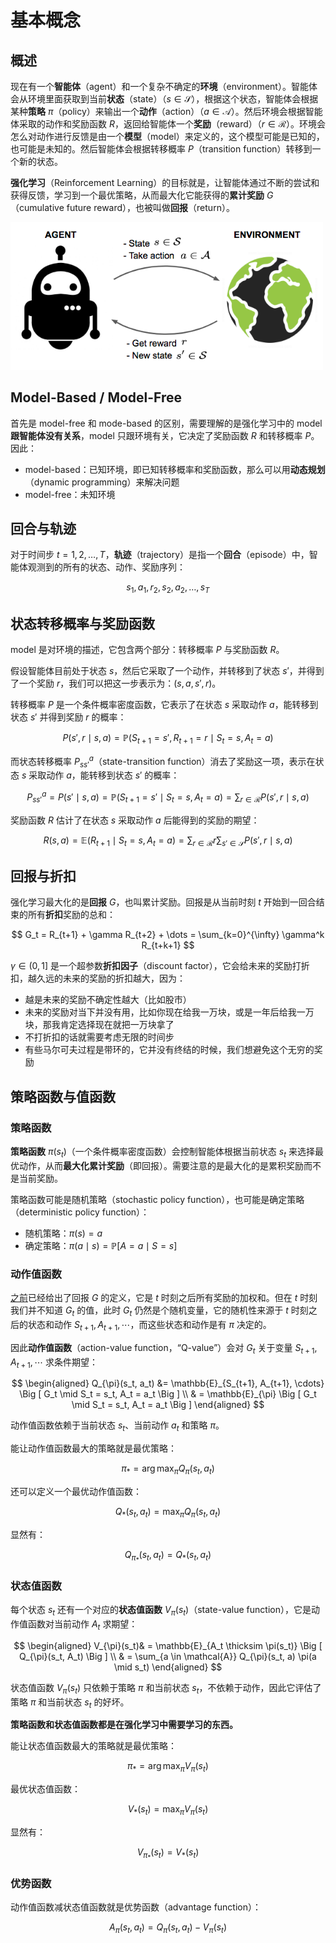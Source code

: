 # 基本概念

## 概述

现在有一个**智能体**（agent）和一个复杂不确定的**环境**（environment）。智能体会从环境里面获取到当前**状态**（state）（$s \in \mathcal{S}$），根据这个状态，智能体会根据某种**策略** $\pi$（policy）来输出一个**动作**（action）（$a \in \mathcal{A}$）。然后环境会根据智能体采取的动作和奖励函数 $R$，返回给智能体一个**奖励**（reward）（$r \in \mathcal{R}$）。环境会怎么对动作进行反馈是由一个**模型**（model）来定义的，这个模型可能是已知的，也可能是未知的。然后智能体会根据转移概率 $P$（transition function）转移到一个新的状态。

**强化学习**（Reinforcement Learning）的目标就是，让智能体通过不断的尝试和获得反馈，学习到一个最优策略，从而最大化它能获得的**累计奖励** $G$（cumulative future reward），也被叫做**回报**（return）。

<img src="./img/rl_illustration.png" width="500px" alt="rl illustration" />


## Model-Based / Model-Free

首先是 model-free 和 mode-based 的区别，需要理解的是强化学习中的 model **跟智能体没有关系**，model 只跟环境有关，它决定了奖励函数 $R$ 和转移概率 $P$。因此：

- model-based：已知环境，即已知转移概率和奖励函数，那么可以用**动态规划**（dynamic programming）来解决问题
- model-free：未知环境


## 回合与轨迹

对于时间步 $t = 1, 2, \dots, T$，**轨迹**（trajectory）是指一个**回合**（episode）中，智能体观测到的所有的状态、动作、奖励序列：

$$
s_1, a_1, r_2, s_2, a_2, \dots, s_T
$$


## 状态转移概率与奖励函数

model 是对环境的描述，它包含两个部分：转移概率 $P$ 与奖励函数 $R$。

假设智能体目前处于状态 $s$，然后它采取了一个动作，并转移到了状态 $s'$，并得到了一个奖励 $r$，我们可以把这一步表示为：$(s, a, s', r)$。

转移概率 $P$ 是一个条件概率密度函数，它表示了在状态 $s$ 采取动作 $a$，能转移到状态 $s'$ 并得到奖励 $r$ 的概率：

$$
P(s', r \mid s, a) = \mathbb{P}(S_{t+1} = s', R_{t+1} = r \mid S_t = s, A_t = a)
$$

而状态转移概率 $P_{ss'}^a$（state-transition function）消去了奖励这一项，表示在状态 $s$ 采取动作 $a$，能转移到状态 $s'$ 的概率：

$$
P_{ss'}^a = P(s' \mid s, a) = \mathbb{P}(S_{t+1} = s' \mid S_t = s, A_t = a) = \sum_{r \in \mathcal{R}} P(s', r \mid s, a)
$$

奖励函数 $R$ 估计了在状态 $s$ 采取动作 $a$ 后能得到的奖励的期望：

$$
R(s, a) = \mathbb{E}(R_{t+1} \mid S_t = s, A_t = a) = \sum_{r \in \mathcal{R}} r \sum_{s' \in \mathcal{S}} P(s', r \mid s, a)
$$


## 回报与折扣

强化学习最大化的是**回报** $G$，也叫累计奖励。回报是从当前时刻 $t$ 开始到一回合结束的所有**折扣**奖励的总和：

$$
G_t = R_{t+1} + \gamma R_{t+2} + \dots = \sum_{k=0}^{\infty} \gamma^k R_{t+k+1}
$$

$\gamma \in (0, 1]$ 是一个超参数**折扣因子**（discount factor），它会给未来的奖励打折扣，越久远的未来的奖励的折扣越大，因为：

- 越是未来的奖励不确定性越大（比如股市）
- 未来的奖励对当下并没有用，比如你现在给我一万块，或是一年后给我一万块，那我肯定选择现在就把一万块拿了
- 不打折扣的话就需要考虑无限的时间步
- 有些马尔可夫过程是带环的，它并没有终结的时候，我们想避免这个无穷的奖励


## 策略函数与值函数

### 策略函数

**策略函数** $\pi(s_t)$（一个条件概率密度函数）会控制智能体根据当前状态 $s_t$ 来选择最优动作，从而**最大化累计奖励**（即回报）。需要注意的是最大化的是累积奖励而不是当前奖励。

策略函数可能是随机策略（stochastic policy function），也可能是确定策略（deterministic policy function）：

- 随机策略：$\pi(s) = a$
- 确定策略：$\pi(a \mid s) = \mathbb{P}[A = a \mid S = s]$

### 动作值函数

[之前](#回报与折扣)已经给出了回报 $G$ 的定义，它是 $t$ 时刻之后所有奖励的加权和。但在 $t$ 时刻我们并不知道 $G_t$ 的值，此时 $G_t$ 仍然是个随机变量，它的随机性来源于 $t$ 时刻之后的状态和动作 $S_{t+1}, A_{t+1}, \cdots$，而这些状态和动作是有 $\pi$ 决定的。

因此**动作值函数**（action-value function，“Q-value”）会对 $G_t$ 关于变量 $S_{t+1}, A_{t+1}, \cdots$ 求条件期望：

$$
\begin{aligned}
  Q_{\pi}(s_t, a_t) &= \mathbb{E}_{S_{t+1}, A_{t+1}, \cdots} \Big [ G_t \mid S_t = s_t, A_t = a_t \Big ] \\
    & = \mathbb{E}_{\pi} \Big [ G_t \mid S_t = s_t, A_t = a_t \Big ]
\end{aligned}
$$

动作值函数依赖于当前状态 $s_t$、当前动作 $a_t$ 和策略 $\pi$。

能让动作值函数最大的策略就是最优策略：

$$
\pi_* = \arg \max_{\pi} Q_{\pi}(s_t, a_t)
$$

还可以定义一个最优动作值函数：

$$
Q_*(s_t, a_t) = \max_{\pi} Q_{\pi}(s_t, a_t)
$$

显然有：

$$
Q_{\pi_*}(s_t, a_t) = Q_*(s_t, a_t)
$$

### 状态值函数

每个状态 $s_t$ 还有一个对应的**状态值函数** $V_{\pi}(s_t)$（state-value function），它是动作值函数对当前动作 $A_t$ 求期望：

$$
\begin{aligned}
  V_{\pi}(s_t)& = \mathbb{E}_{A_t \thicksim \pi(s_t)} \Big [ Q_{\pi}(s_t, A_t) \Big ] \\
    & = \sum_{a \in \mathcal{A}} Q_{\pi}(s_t, a) \pi(a \mid s_t)
\end{aligned}
$$

状态值函数 $V_{\pi}(s_t)$ 只依赖于策略 $\pi$ 和当前状态 $s_t$，不依赖于动作，因此它评估了策略 $\pi$ 和当前状态 $s_t$ 的好坏。

**策略函数和状态值函数都是在强化学习中需要学习的东西。**

能让状态值函数最大的策略就是最优策略：

$$
\pi_* = \arg \max_{\pi} V_{\pi}(s_t)
$$

最优状态值函数：

$$
V_*(s_t) = \max_{\pi} V_{\pi}(s_t)
$$

显然有：

$$
V_{\pi_*}(s_t) = V_*(s_t)
$$

### 优势函数

动作值函数减状态值函数就是优势函数（advantage function）：

$$
A_{\pi}(s_t, a_t) = Q_{\pi}(s_t, a_t) - V_{\pi}(s_t)
$$
